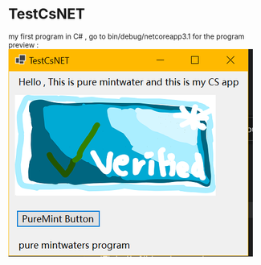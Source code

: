# TestCsNET
my first program in C# , go to bin/debug/netcoreapp3.1 for the program
preview :
![image info](preview.png)
